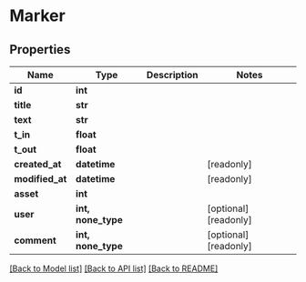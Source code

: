 # Marker


## Properties

Name | Type | Description | Notes
------------ | ------------- | ------------- | -------------
**id** | **int** |  | 
**title** | **str** |  | 
**text** | **str** |  | 
**t_in** | **float** |  | 
**t_out** | **float** |  | 
**created_at** | **datetime** |  | [readonly] 
**modified_at** | **datetime** |  | [readonly] 
**asset** | **int** |  | 
**user** | **int, none_type** |  | [optional] [readonly] 
**comment** | **int, none_type** |  | [optional] [readonly] 

[[Back to Model list]](../#documentation-for-models) [[Back to API list]](../#documentation-for-api-endpoints) [[Back to README]](../)


